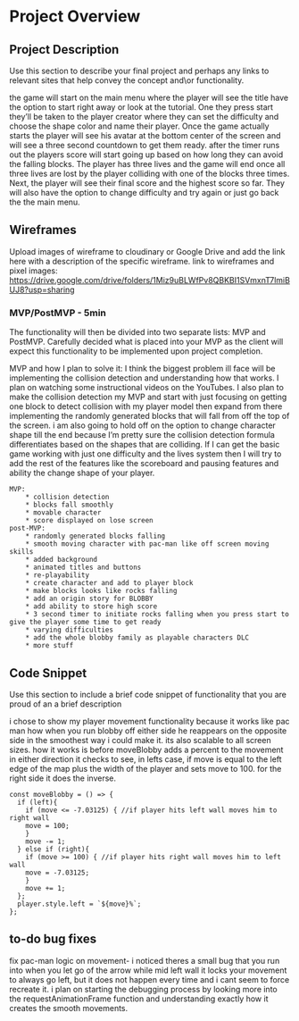 # Project Overview


## Project Description

Use this section to describe your final project and perhaps any links to relevant sites that help convey the concept and\or functionality.

the game will start on the main menu where the player will see the title have the option to start right away or look at the tutorial. One they press start they’ll be taken to the player creator where they can set the difficulty and choose the shape color and name their player. Once the game actually starts the player will see his avatar at the bottom center of the screen and will see a three second countdown to get them ready. after the timer runs out the players score will start going up based on how long they can avoid the falling blocks. The player has three lives and the game will end once all three lives are lost by the player colliding with one of the blocks three times. Next, the player will see their final score and the highest score so far. They will also have the option to change difficulty and try again or just go back the the main menu.

## Wireframes

Upload images of wireframe to cloudinary or Google Drive and add the link here with a description of the specific wireframe.
link to wireframes and pixel images:
https://drive.google.com/drive/folders/1Miz9uBLWfPv8QBKBI1SVmxnT7lmiBUJ8?usp=sharing

### MVP/PostMVP - 5min

The functionality will then be divided into two separate lists: MVP and PostMVP.  Carefully decided what is placed into your MVP as the client will expect this functionality to be implemented upon project completion.  

MVP and how I plan to solve it:
	I think the biggest problem ill face will be implementing the collision detection and understanding how that works. I plan on watching some instructional videos on the YouTubes. I also plan to make the collision detection my MVP and start with just focusing on getting one block to detect collision with my player model then expand from there implementing the randomly generated blocks that will fall from off the top of the screen. i am also going to hold off on the option to change character shape till the end because I’m pretty sure the collision detection formula differentiates based on the shapes that are colliding. If I can get the basic game working with just one difficulty and the lives system then I will try to add the rest of the features like the scoreboard and pausing features and ability the change shape of your player.
```
MVP:
	* collision detection
	* blocks fall smoothly
	* movable character
	* score displayed on lose screen
post-MVP:
	* randomly generated blocks falling
	* smooth moving character with pac-man like off screen moving skills
	* added background
	* animated titles and buttons
	* re-playability
	* create character and add to player block
	* make blocks looks like rocks falling
	* add an origin story for BLOBBY
	* add ability to store high score
	* 3 second timer to initiate rocks falling when you press start to give the player some time to get ready
	* varying difficulties
	* add the whole blobby family as playable characters DLC
	* more stuff
```
## Code Snippet

Use this section to include a brief code snippet of functionality that you are proud of an a brief description

i chose to show my player movement functionality because it works like pac man how when you run blobby off either side he reappears on the opposite side in the smoothest way i could make it. its also scalable to all screen sizes. how it works is before moveBlobby adds a percent to the movement in either direction it checks to see, in lefts case, if move is equal to the left edge of the map plus the width of the player and sets move to 100. for the right side it does the inverse.

```
const moveBlobby = () => {
  if (left){
    if (move <= -7.03125) { //if player hits left wall moves him to right wall
    move = 100;
    }
    move -= 1;
  } else if (right){
    if (move >= 100) { //if player hits right wall moves him to left wall
    move = -7.03125;
    }
    move += 1;
  };
  player.style.left = `${move}%`;
};
```
## to-do bug fixes

fix pac-man logic on movement-
 i noticed theres a small bug that you run into when you let go of the arrow while mid left wall it locks your movement to always go left, but it does not happen every time and i cant seem to force recreate it. i plan on starting the debugging process by looking more into the requestAnimationFrame function and understanding exactly how it creates the smooth movements.
